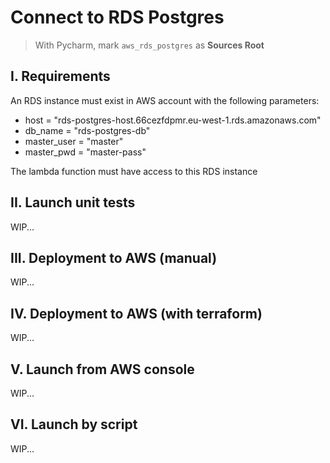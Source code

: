 # Connect to RDS Postgres

> With Pycharm, mark `aws_rds_postgres` as **Sources Root**

## I. Requirements
An RDS instance must exist in AWS account with the following parameters:
- host = "rds-postgres-host.66cezfdpmr.eu-west-1.rds.amazonaws.com"
- db_name = "rds-postgres-db"
- master_user = "master"
- master_pwd = "master-pass"

The lambda function must have access to this RDS instance

## II. Launch unit tests
WIP...

## III. Deployment to AWS (manual)
WIP...

## IV. Deployment to AWS (with terraform)
WIP...

## V. Launch from AWS console
WIP...

## VI. Launch by script
WIP...